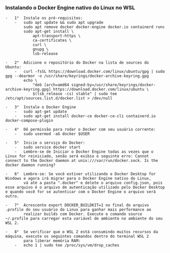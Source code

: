### Instalando o Docker Engine nativo do Linux no WSL
    
    -   1°  Instale os pré-requisitos:
        -   sudo apt update && sudo apt upgrade
            sudo apt remove docker docker-engine docker.io containerd runc
            sudo apt-get install \
                apt-transport-https \
                ca-certificates \
                curl \
                gnupg \
                lsb-release
        
    -   2°  Adicione o repositório do Docker na lista de sources do Ubuntu:
        -   curl -fsSL https://download.docker.com/linux/ubuntu/gpg | sudo gpg --dearmor -o /usr/share/keyrings/docker-archive-keyring.gpg
            echo \
                "deb [arch=amd64 signed-by=/usr/share/keyrings/docker-archive-keyring.gpg] https://download.docker.com/linux/ubuntu \
                $(lsb_release -cs) stable" | sudo tee /etc/apt/sources.list.d/docker.list > /dev/null

    -   3°  Instale o Docker Engine
        -   sudo apt-get update
        -   sudo apt-get install docker-ce docker-ce-cli containerd.io docker-compose-plugin

    -   4°  Dê permissão para rodar o Docker com seu usuário corrente:
        -   sudo usermod -aG docker $USER

    -   5°  Inicie o serviço do Docker:
        -   sudo service docker start
        -   Lembre-se de Iniciar o Docker Engine todas as vezes que o Linux for reiniciado, senão será exibio o seguinte erro: Cannot connect to the Docker daemon at unix:///var/run/docker.sock. Is the docker daemon running?

    -   6°  Lembre-se: Se você estiver utilizando o Docker Desktop for Windows e agora irá migrar para o Docker Engine nativo do Linux,
            vá até a pasta ".docker" e delete o arquivo config.json, pois esse arquivo é o arquivo de autenticação utilizado pelo Docker Desktop e quando você for se autenticar com o Docker Engine o arquivo será outro.

    -   7°  Acrescente export DOCKER_BUILDKIT=1 no final do arquivo .profile do seu usuário do Linux para ganhar mais performance ao 
            realizar builds com Docker. Execute o comando source ~/.profile para carregar esta variável de ambiente no ambiente do seu WSL 2.

    -   8°  Se verificar que o WSL 2 está consumindo muitos recursos da máquina, execute os seguintes comandos dentro do terminal WSL 2 
            para liberar memória RAM:
        -   echo 1 | sudo tee /proc/sys/vm/drop_caches   